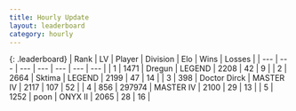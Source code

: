 ```yaml
---
title: Hourly Update
layout: leaderboard
category: hourly
---
```


{: .leaderboard}
| Rank | LV | Player | Division | Elo | Wins | Losses |
| --- | --- | --- | --- | --- | --- | --- |
| <span data-change="0">1</span> | 1471 | <span title="ID: 337810">Dregun</span> | LEGEND | <span data-change="0">2208</span> | <span data-change="0">42</span> | <span data-change="0">9</span> |
| <span data-change="0">2</span> | 2664 | <span title="ID: 353063">Sktima</span> | LEGEND | <span data-change="52">2199</span> | <span data-change="6">47</span> | <span data-change="0">14</span> |
| <span data-change="1">3</span> | 398 | <span title="ID: 67210">Doctor Dirck</span> | MASTER IV | <span data-change="-8">2117</span> | <span data-change="6">107</span> | <span data-change="5">52</span> |
| <span data-change="-1">4</span> | 856 | <span title="ID: 544038">297974</span> | MASTER IV | <span data-change="-37">2100</span> | <span data-change="2">29</span> | <span data-change="6">13</span> |
| <span data-change="0">5</span> | 1252 | <span title="ID: 540690">poon</span> | ONYX II | <span data-change="0">2065</span> | <span data-change="0">28</span> | <span data-change="0">16</span> |